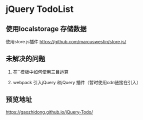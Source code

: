 # jQuery TodoList

## 使用localstorage 存储数据

使用store.js插件  https://github.com/marcuswestin/store.js/






## 未解决的问题

1. 在``模板中如何使用三目运算

2. webpack 引入jQuery 和jQuery 插件（暂时使用cdn链接在引入）

## 预览地址
<https://gaozhidong.github.io/jQuery-Todo/>